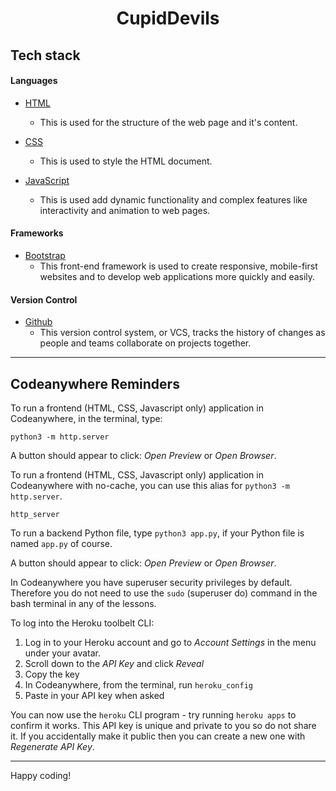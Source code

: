 <div align="center">

# CupidDevils

</div>


## Tech stack

#### Languages

- [HTML](https://developer.mozilla.org/en-US/docs/Web/HTML)
    - This is used for the structure of the web page and it's content.

- [CSS](https://developer.mozilla.org/en-US/docs/Learn/Getting_started_with_the_web/CSS_basics)
    - This is used to style the HTML document.

- [JavaScript](https://www.javascript.com/)
    - This is used add dynamic functionality and complex features like interactivity and animation to web pages.
#### Frameworks

- [Bootstrap](https://getbootstrap.com/)
    - This front-end framework is used to create responsive, mobile-first websites and to develop web applications more quickly and easily.

#### Version Control

- [Github](http://github.com/)
    - This version control system, or VCS, tracks the history of changes as people and teams collaborate on projects together.





---------

## Codeanywhere Reminders

To run a frontend (HTML, CSS, Javascript only) application in Codeanywhere, in the terminal, type:

`python3 -m http.server`

A button should appear to click: _Open Preview_ or _Open Browser_.

To run a frontend (HTML, CSS, Javascript only) application in Codeanywhere with no-cache, you can use this alias for `python3 -m http.server`.

`http_server`

To run a backend Python file, type `python3 app.py`, if your Python file is named `app.py` of course.

A button should appear to click: _Open Preview_ or _Open Browser_.

In Codeanywhere you have superuser security privileges by default. Therefore you do not need to use the `sudo` (superuser do) command in the bash terminal in any of the lessons.

To log into the Heroku toolbelt CLI:

1. Log in to your Heroku account and go to _Account Settings_ in the menu under your avatar.
2. Scroll down to the _API Key_ and click _Reveal_
3. Copy the key
4. In Codeanywhere, from the terminal, run `heroku_config`
5. Paste in your API key when asked

You can now use the `heroku` CLI program - try running `heroku apps` to confirm it works. This API key is unique and private to you so do not share it. If you accidentally make it public then you can create a new one with _Regenerate API Key_.

---

Happy coding!
